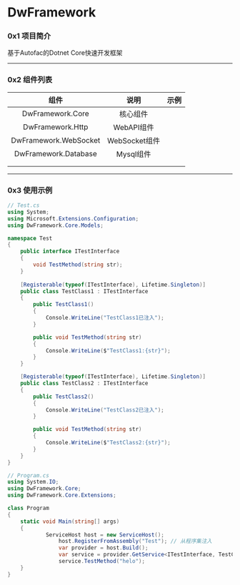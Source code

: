 # DwFramework
### 0x1 项目简介

基于Autofac的Dotnet Core快速开发框架

---

### 0x2 组件列表

|         组件          |     说明      | 示例 |
| :-------------------: | :-----------: | :--: |
|   DwFramework.Core    |   核心组件    |      |
|   DwFramework.Http    |  WebAPI组件   |      |
| DwFramework.WebSocket | WebSocket组件 |      |
| DwFramework.Database  |   Mysql组件   |      |
|                       |               |      |
|                       |               |      |

---

### 0x3 使用示例

```c#
// Test.cs
using System;
using Microsoft.Extensions.Configuration;
using DwFramework.Core.Models;

namespace Test
{
  	public interface ITestInterface
    {
        void TestMethod(string str);
    }
  
    [Registerable(typeof(ITestInterface), Lifetime.Singleton)]
    public class TestClass1 : ITestInterface
    {
        public TestClass1()
        {
            Console.WriteLine("TestClass1已注入");
        }

        public void TestMethod(string str)
        {
            Console.WriteLine($"TestClass1:{str}");
        }
    }

    [Registerable(typeof(ITestInterface), Lifetime.Singleton)]
    public class TestClass2 : ITestInterface
    {
        public TestClass2()
        {
            Console.WriteLine("TestClass2已注入");
        }

        public void TestMethod(string str)
        {
            Console.WriteLine($"TestClass2:{str}");
        }
    }
}
```

```c#
// Program.cs
using System.IO;
using DwFramework.Core;
using DwFramework.Core.Extensions;

class Program
{
  	static void Main(string[] args)
  	{
    		ServiceHost host = new ServiceHost();
				host.RegisterFromAssembly("Test"); // 从程序集注入
				var provider = host.Build();
				var service = provider.GetService<ITestInterface, TestClass1>();
				service.TestMethod("helo");
  	}
}
```